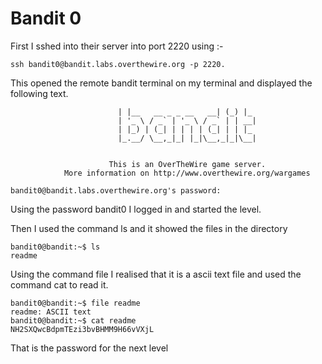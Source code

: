 # Bandit 0
First I sshed into their server into port 2220 using :-
```
ssh bandit0@bandit.labs.overthewire.org -p 2220.
```
This opened the remote bandit terminal on my terminal and displayed the following text.
```
                        | |__   __ _ _ __   __| (_) |_
                        | '_ \ / _` | '_ \ / _` | | __|
                        | |_) | (_| | | | | (_| | | |_
                        |_.__/ \__,_|_| |_|\__,_|_|\__|


                      This is an OverTheWire game server.
            More information on http://www.overthewire.org/wargames

bandit0@bandit.labs.overthewire.org's password:
```
Using the password bandit0 I logged in and started the level.

Then I used the command ls and it showed the files in the directory

```
bandit0@bandit:~$ ls
readme
```
Using the command file I realised that it is a ascii text file and used the command cat to read it.
```
bandit0@bandit:~$ file readme
readme: ASCII text
bandit0@bandit:~$ cat readme
NH2SXQwcBdpmTEzi3bvBHMM9H66vVXjL
```
That is the password for the next level